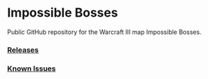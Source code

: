 # Impossible Bosses

Public GitHub repository for the Warcraft III map Impossible Bosses.

### [Releases](https://github.com/impossible-bosses/impossible-bosses-public/releases)
### [Known Issues](https://github.com/impossible-bosses/impossible-bosses-public/issues)
